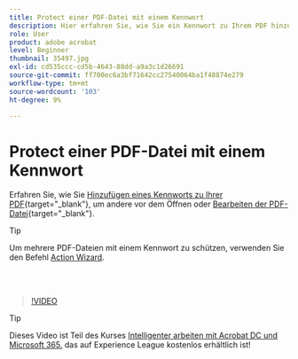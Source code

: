 ```yaml
---
title: Protect einer PDF-Datei mit einem Kennwort
description: Hier erfahren Sie, wie Sie ein Kennwort zu Ihrem PDF hinzufügen, um andere vor dem Öffnen oder Bearbeiten der Datei zu schützen.
role: User
product: adobe acrobat
level: Beginner
thumbnail: 35497.jpg
exl-id: cd535ccc-cd5b-4643-88dd-a9a3c1d26691
source-git-commit: ff700ec6a3bf71642cc27540064ba1f48874e279
workflow-type: tm+mt
source-wordcount: '103'
ht-degree: 9%

---
```


# Protect einer PDF-Datei mit einem Kennwort

Erfahren Sie, wie Sie [Hinzufügen eines Kennworts zu Ihrer PDF](https://www.adobe.com/de/acrobat/online/password-protect-pdf.html){target=&quot;_blank&quot;}, um andere vor dem Öffnen oder [Bearbeiten der PDF-Datei](https://www.adobe.com/de/acrobat/online/pdf-editor.html){target=&quot;_blank&quot;}.

>[!TIP]
>
>Um mehrere PDF-Dateien mit einem Kennwort zu schützen, verwenden Sie den Befehl [Action Wizard](../advanced-tasks/action.md).

<br> 

>[!VIDEO](https://video.tv.adobe.com/v/35497?hidetitle=true)

>[!TIP]
>
>Dieses Video ist Teil des Kurses [Intelligenter arbeiten mit Acrobat DC und Microsoft 365.](https://experienceleague.adobe.com/?recommended=Acrobat-U-1-2021.microsoft365) das auf Experience League kostenlos erhältlich ist!
